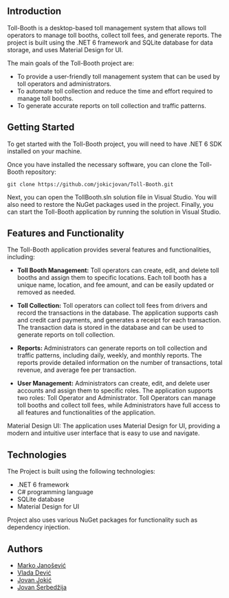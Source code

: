 ## Introduction
Toll-Booth is a desktop-based toll management system that allows toll operators to manage toll booths, collect toll fees, and generate reports. The project is built using the .NET 6 framework and SQLite database for data storage, and uses Material Design for UI.

The main goals of the Toll-Booth project are:
* To provide a user-friendly toll management system that can be used by toll operators and administrators.
* To automate toll collection and reduce the time and effort required to manage toll booths.
* To generate accurate reports on toll collection and traffic patterns.

## Getting Started
To get started with the Toll-Booth project, you will need to have .NET 6 SDK installed on your machine.

Once you have installed the necessary software, you can clone the Toll-Booth repository:
```
git clone https://github.com/jokicjovan/Toll-Booth.git
```
Next, you can open the TollBooth.sln solution file in Visual Studio.
You will also need to restore the NuGet packages used in the project.
Finally, you can start the Toll-Booth application by running the solution in Visual Studio.

## Features and Functionality
The Toll-Booth application provides several features and functionalities, including:
* <strong>Toll Booth Management:</strong> Toll operators can create, edit, and delete toll booths and assign them to specific locations. Each toll booth has a unique name, location, and fee amount, and can be easily updated or removed as needed.

* <strong>Toll Collection:</strong> Toll operators can collect toll fees from drivers and record the transactions in the database. The application supports cash and credit card payments, and generates a receipt for each transaction. The transaction data is stored in the database and can be used to generate reports on toll collection.

* <strong>Reports: </strong> Administrators can generate reports on toll collection and traffic patterns, including daily, weekly, and monthly reports. The reports provide detailed information on the number of transactions, total revenue, and average fee per transaction.

* <strong>User Management:</strong> Administrators can create, edit, and delete user accounts and assign them to specific roles. The application supports two roles: Toll Operator and Administrator. Toll Operators can manage toll booths and collect toll fees, while Administrators have full access to all features and functionalities of the application.

Material Design UI: The application uses Material Design for UI, providing a modern and intuitive user interface that is easy to use and navigate.

## Technologies
The Project is built using the following technologies:
* .NET 6 framework
* C# programming language
* SQLite database
* Material Design for UI 

Project also uses various NuGet packages for functionality such as dependency injection.

## Authors
* <a href="http://github.com/janosevicsm">Marko Janošević</a> 
* <a href="http://github.com/ForLoop111">Vlada Dević</a>
* <a href="http://github.com/jokicjovan">Jovan Jokić</a>
* <a href="http://github.com/serbedzijajovan">Jovan Šerbedžija</a>
